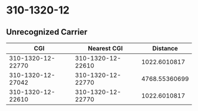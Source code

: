 # 310-1320-12
## Unrecognized Carrier


| CGI | Nearest CGI | Distance |
|-----|-------------|----------|
| 310-1320-12-22770 | 310-1320-12-22610 | 1022.6010817 |
| 310-1320-12-27042 | 310-1320-12-22770 | 4768.55360699 |
| 310-1320-12-22610 | 310-1320-12-22770 | 1022.6010817 |
